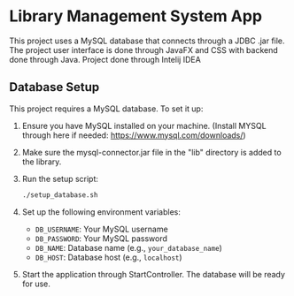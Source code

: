 # Library Management System App

This project uses a MySQL database that connects through a JDBC .jar file. The project user interface is done through JavaFX and CSS with backend done through Java.
Project done through Intelij IDEA


## Database Setup

This project requires a MySQL database. To set it up:

1. Ensure you have MySQL installed on your machine.
   (Install MYSQL through here if needed: https://www.mysql.com/downloads/)
2. Make sure the mysql-connector.jar file in the "lib" directory is added to the library.
3. Run the setup script:

   ```bash
   ./setup_database.sh
   ```

4. Set up the following environment variables:
   - `DB_USERNAME`: Your MySQL username
   - `DB_PASSWORD`: Your MySQL password
   - `DB_NAME`: Database name (e.g., `your_database_name`)
   - `DB_HOST`: Database host (e.g., `localhost`)

5. Start the application through StartController. The database will be ready for use.
